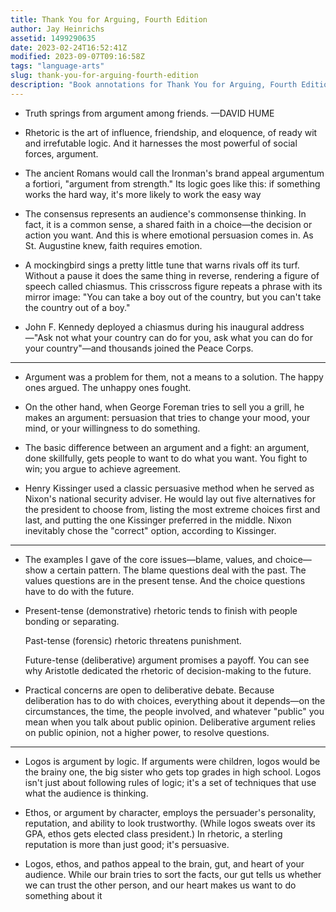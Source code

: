 ```yaml
---
title: Thank You for Arguing, Fourth Edition 
author: Jay Heinrichs
assetid: 1499290635
date: 2023-02-24T16:52:41Z
modified: 2023-09-07T09:16:58Z
tags: "language-arts"
slug: thank-you-for-arguing-fourth-edition
description: "Book annotations for Thank You for Arguing, Fourth Edition  by Jay Heinrichs"
---
```


*  Truth springs from argument among friends. —DAVID HUME

*  Rhetoric is the art of influence, friendship, and eloquence, of ready wit and irrefutable logic. And it harnesses the most powerful of social forces, argument.

*  The ancient Romans would call the Ironman's brand appeal argumentum a fortiori, "argument from strength." Its logic goes like this: if something works the hard way, it's more likely to work the easy way

*  The consensus represents an audience's commonsense thinking. In fact, it is a common sense, a shared faith in a choice—the decision or action you want. And this is where emotional persuasion comes in. As St. Augustine knew, faith requires emotion.

*  A mockingbird sings a pretty little tune that warns rivals off its turf. Without a pause it does the same thing in reverse, rendering a figure of speech called chiasmus. This crisscross figure repeats a phrase with its mirror image: "You can take a boy out of the country, but you can't take the country out of a boy."

*  John F. Kennedy deployed a chiasmus during his inaugural address—"Ask not what your country can do for you, ask what you can do for your country"—and thousands joined the Peace Corps.

---

*  Argument was a problem for them, not a means to a solution. The happy ones argued. The unhappy ones fought.

*  On the other hand, when George Foreman tries to sell you a grill, he makes an argument: persuasion that tries to change your mood, your mind, or your willingness to do something.

*  The basic difference between an argument and a fight: an argument, done skillfully, gets people to want to do what you want. You fight to win; you argue to achieve agreement.

*  Henry Kissinger used a classic persuasive method when he served as Nixon's national security adviser. He would lay out five alternatives for the president to choose from, listing the most extreme choices first and last, and putting the one Kissinger preferred in the middle. Nixon inevitably chose the "correct" option, according to Kissinger.

---

*  The examples I gave of the core issues—blame, values, and choice—show a certain pattern. The blame questions deal with the past. The values questions are in the present tense. And the choice questions have to do with the future.

*  Present-tense (demonstrative) rhetoric tends to finish with people bonding or separating.
   
   Past-tense (forensic) rhetoric threatens punishment.
   
   Future-tense (deliberative) argument promises a payoff. You can see why Aristotle dedicated the rhetoric of decision-making to the future.

*  Practical concerns are open to deliberative debate. Because deliberation has to do with choices, everything about it depends—on the circumstances, the time, the people involved, and whatever "public" you mean when you talk about public opinion. Deliberative argument relies on public opinion, not a higher power, to resolve questions.

---

*  Logos is argument by logic. If arguments were children, logos would be the brainy one, the big sister who gets top grades in high school. Logos isn't just about following rules of logic; it's a set of techniques that use what the audience is thinking.

*  Ethos, or argument by character, employs the persuader's personality, reputation, and ability to look trustworthy. (While logos sweats over its GPA, ethos gets elected class president.) In rhetoric, a sterling reputation is more than just good; it's persuasive.

*  Logos, ethos, and pathos appeal to the brain, gut, and heart of your audience. While our brain tries to sort the facts, our gut tells us whether we can trust the other person, and our heart makes us want to do something about it


